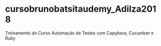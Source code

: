 # cursobrunobatsitaudemy_Adilza2018
Treinamento do Curso Automação de Testes com Capybara, Cucumber e Ruby
